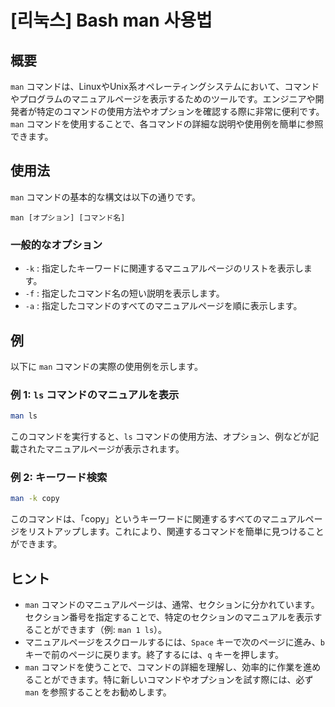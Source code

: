 # [리눅스] Bash man 사용법

## 概要
`man` コマンドは、LinuxやUnix系オペレーティングシステムにおいて、コマンドやプログラムのマニュアルページを表示するためのツールです。エンジニアや開発者が特定のコマンドの使用方法やオプションを確認する際に非常に便利です。`man` コマンドを使用することで、各コマンドの詳細な説明や使用例を簡単に参照できます。

## 使用法
`man` コマンドの基本的な構文は以下の通りです。

```
man [オプション] [コマンド名]
```

### 一般的なオプション
- `-k` : 指定したキーワードに関連するマニュアルページのリストを表示します。
- `-f` : 指定したコマンド名の短い説明を表示します。
- `-a` : 指定したコマンドのすべてのマニュアルページを順に表示します。

## 例
以下に `man` コマンドの実際の使用例を示します。

### 例 1: `ls` コマンドのマニュアルを表示
```bash
man ls
```
このコマンドを実行すると、`ls` コマンドの使用方法、オプション、例などが記載されたマニュアルページが表示されます。

### 例 2: キーワード検索
```bash
man -k copy
```
このコマンドは、「copy」というキーワードに関連するすべてのマニュアルページをリストアップします。これにより、関連するコマンドを簡単に見つけることができます。

## ヒント
- `man` コマンドのマニュアルページは、通常、セクションに分かれています。セクション番号を指定することで、特定のセクションのマニュアルを表示することができます（例: `man 1 ls`）。
- マニュアルページをスクロールするには、`Space` キーで次のページに進み、`b` キーで前のページに戻ります。終了するには、`q` キーを押します。
- `man` コマンドを使うことで、コマンドの詳細を理解し、効率的に作業を進めることができます。特に新しいコマンドやオプションを試す際には、必ず `man` を参照することをお勧めします。